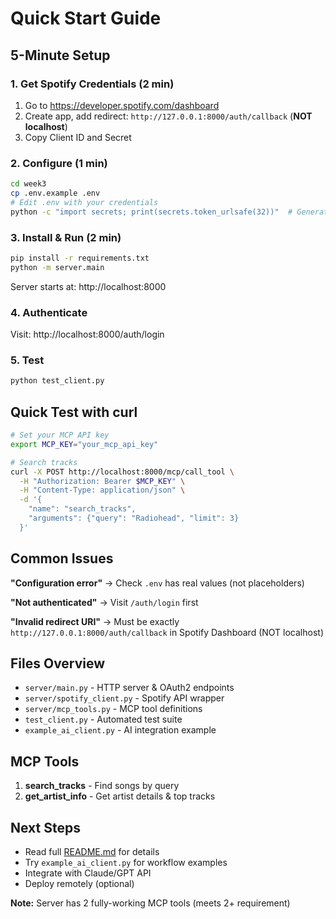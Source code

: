 # Quick Start Guide

## 5-Minute Setup

### 1. Get Spotify Credentials (2 min)
1. Go to https://developer.spotify.com/dashboard
2. Create app, add redirect: `http://127.0.0.1:8000/auth/callback` (**NOT localhost**)
3. Copy Client ID and Secret

### 2. Configure (1 min)
```bash
cd week3
cp .env.example .env
# Edit .env with your credentials
python -c "import secrets; print(secrets.token_urlsafe(32))"  # Generate MCP_API_KEY
```

### 3. Install & Run (2 min)
```bash
pip install -r requirements.txt
python -m server.main
```

Server starts at: http://localhost:8000

### 4. Authenticate
Visit: http://localhost:8000/auth/login

### 5. Test
```bash
python test_client.py
```

## Quick Test with curl

```bash
# Set your MCP API key
export MCP_KEY="your_mcp_api_key"

# Search tracks
curl -X POST http://localhost:8000/mcp/call_tool \
  -H "Authorization: Bearer $MCP_KEY" \
  -H "Content-Type: application/json" \
  -d '{
    "name": "search_tracks",
    "arguments": {"query": "Radiohead", "limit": 3}
  }'
```

## Common Issues

**"Configuration error"** → Check `.env` has real values (not placeholders)

**"Not authenticated"** → Visit `/auth/login` first

**"Invalid redirect URI"** → Must be exactly `http://127.0.0.1:8000/auth/callback` in Spotify Dashboard (NOT localhost)

## Files Overview

- `server/main.py` - HTTP server & OAuth2 endpoints
- `server/spotify_client.py` - Spotify API wrapper
- `server/mcp_tools.py` - MCP tool definitions
- `test_client.py` - Automated test suite
- `example_ai_client.py` - AI integration example

## MCP Tools

1. **search_tracks** - Find songs by query
2. **get_artist_info** - Get artist details & top tracks

## Next Steps

- Read full [README.md](README.md) for details
- Try `example_ai_client.py` for workflow examples
- Integrate with Claude/GPT API
- Deploy remotely (optional)

**Note:** Server has 2 fully-working MCP tools (meets 2+ requirement)

